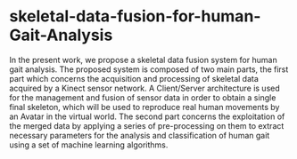 # skeletal-data-fusion-for-human-Gait-Analysis
In the present work, we propose a skeletal data fusion system for human gait analysis. The proposed system is composed of two main parts, the first part which concerns the acquisition and processing of skeletal data acquired by a Kinect sensor network. 
A Client/Server architecture is used for the management and fusion of sensor data in order to obtain a single final skeleton, which will be used to reproduce real human movements by an Avatar in the virtual world. 
The second part concerns the exploitation of the merged data by applying a series of pre-processing on them to extract necessary parameters for the analysis and classification of human gait using a set of machine learning algorithms.
